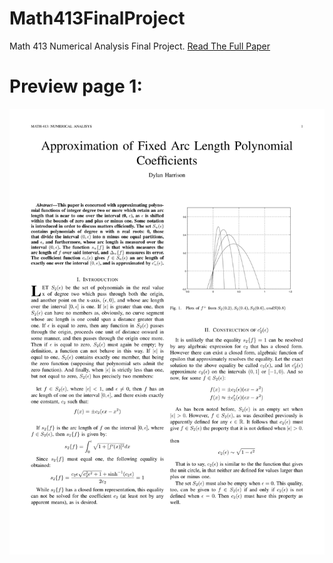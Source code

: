 # Math413FinalProject

Math 413 Numerical Analysis Final Project.
[Read The Full Paper](approximation-fixed-arc.pdf)

# Preview page 1:

![Alt text](/screenshots/approximation-fixed-arc-1.jpg?raw=true "Optional Title")
